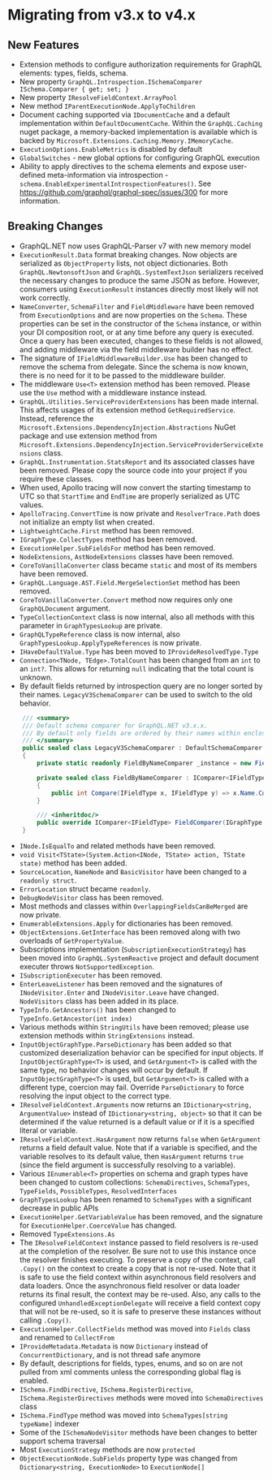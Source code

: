 # Migrating from v3.x to v4.x

## New Features

* Extension methods to configure authorization requirements for GraphQL elements: types, fields, schema.
* New property `GraphQL.Introspection.ISchemaComparer ISchema.Comparer { get; set; }`
* New property `IResolveFieldContext.ArrayPool`
* New method `IParentExecutionNode.ApplyToChildren`
* Document caching supported via `IDocumentCache` and a default implementation within `DefaultDocumentCache`.
  Within the `GraphQL.Caching` nuget package, a memory-backed implementation is available which is backed by `Microsoft.Extensions.Caching.Memory.IMemoryCache`.
* `ExecutionOptions.EnableMetrics` is disabled by default
* `GlobalSwitches` - new global options for configuring GraphQL execution
* Ability to apply directives to the schema elements and expose user-defined meta-information via introspection - `schema.EnableExperimentalIntrospectionFeatures()`.
  See https://github.com/graphql/graphql-spec/issues/300 for more information.

## Breaking Changes

* GraphQL.NET now uses GraphQL-Parser v7 with new memory model
* `ExecutionResult.Data` format breaking changes. Now objects are serialized as `ObjectProperty` lists, not object dictionaries.
  Both `GraphQL.NewtonsoftJson` and `GraphQL.SystemTextJson` serializers received the necessary changes to produce the same JSON as before.
  However, consumers using `ExecutionResult` instances directly most likely will not work correctly.
* `NameConverter`, `SchemaFilter` and `FieldMiddleware` have been removed from `ExecutionOptions` and are now properties on the `Schema`.
  These properties can be set in the constructor of the `Schema` instance, or within your DI composition root, or at any time before
  any query is executed. Once a query has been executed, changes to these fields is not allowed, and adding middleware via the field middleware
  builder has no effect.
* The signature of `IFieldMiddlewareBuilder.Use` has been changed to remove the schema from delegate. Since the schema is now known, there is no
  need for it to be passed to the middleware builder.
* The middleware `Use<T>` extension method has been removed. Please use the `Use` method with a middleware instance instead.
* `GraphQL.Utilities.ServiceProviderExtensions` has been made internal. This affects usages of its extension method `GetRequiredService`. Instead, reference the `Microsoft.Extensions.DependencyInjection.Abstractions` NuGet package and use extension method from `Microsoft.Extensions.DependencyInjection.ServiceProviderServiceExtensions` class.
* `GraphQL.Instrumentation.StatsReport` and its associated classes have been removed. Please copy the source code into your project if you require these classes.
* When used, Apollo tracing will now convert the starting timestamp to UTC so that `StartTime` and `EndTime` are properly serialized as UTC values.
* `ApolloTracing.ConvertTime` is now private and `ResolverTrace.Path` does not initialize an empty list when created.
* `LightweightCache.First` method has been removed.
* `IGraphType.CollectTypes` method has been removed.
* `ExecutionHelper.SubFieldsFor` method has been removed.
* `NodeExtensions`, `AstNodeExtensions` classes have been removed.
* `CoreToVanillaConverter` class became `static` and most of its members have been removed.
* `GraphQL.Language.AST.Field.MergeSelectionSet` method has been removed.
* `CoreToVanillaConverter.Convert` method now requires only one `GraphQLDocument` argument.
* `TypeCollectionContext` class is now internal, also all methods with this parameter in `GraphTypesLookup` are private.
* `GraphQLTypeReference` class is now internal, also `GraphTypesLookup.ApplyTypeReferences` is now private.
* `IHaveDefaultValue.Type` has been moved to `IProvideResolvedType.Type`
* `Connection<TNode, TEdge>.TotalCount` has been changed from an `int` to an `int?`. This allows for returning `null` indicating that the total count is unknown.
* By default fields returned by introspection query are no longer sorted by their names. `LegacyV3SchemaComparer` can be used to switch to the old behavior.

```c#
    /// <summary>
    /// Default schema comparer for GraphQL.NET v3.x.x.
    /// By default only fields are ordered by their names within enclosing type.
    /// </summary>
    public sealed class LegacyV3SchemaComparer : DefaultSchemaComparer
    {
        private static readonly FieldByNameComparer _instance = new FieldByNameComparer();

        private sealed class FieldByNameComparer : IComparer<IFieldType>
        {
            public int Compare(IFieldType x, IFieldType y) => x.Name.CompareTo(y.Name);
        }

        /// <inheritdoc/>
        public override IComparer<IFieldType> FieldComparer(IGraphType parent) => _instance;
    }
```

* `INode.IsEqualTo` and related methods have been removed.
* `void Visit<TState>(System.Action<INode, TState> action, TState state)` method has been added.
* `SourceLocation`, `NameNode` and `BasicVisitor` have been changed to a `readonly struct`.
* `ErrorLocation` struct became `readonly`.
* `DebugNodeVisitor` class has been removed.
* Most methods and classes within `OverlappingFieldsCanBeMerged` are now private.
* `EnumerableExtensions.Apply` for dictionaries has been removed.
* `ObjectExtensions.GetInterface` has been removed along with two overloads of `GetPropertyValue`.
* Subscriptions implementation (`SubscriptionExecutionStrategy`) has been moved into `GraphQL.SystemReactive` project and default document executer throws `NotSupportedException`.
* `ISubscriptionExecuter` has been removed.
* `EnterLeaveListener` has been removed and the signatures of `INodeVisitor.Enter` and `INodeVisitor.Leave` have changed. `NodeVisitors` class has been added in its place.
* `TypeInfo.GetAncestors()` has been changed to `TypeInfo.GetAncestor(int index)`
* Various methods within `StringUtils` have been removed; please use extension methods within `StringExtensions` instead.
* `InputObjectGraphType.ParseDictionary` has been added so that customized deserialization behavior can be specified for input objects.
  If `InputObjectGraphType<T>` is used, and `GetArgument<T>` is called with the same type, no behavior changes will occur by default.
  If `InputObjectGraphType<T>` is used, but `GetArgument<T>` is called with a different type, coercion may fail. Override `ParseDictionary`
  to force resolving the input object to the correct type.
* `IResolveFieldContext.Arguments` now returns an `IDictionary<string, ArgumentValue>` instead of `IDictionary<string, object>` so that it
  can be determined if the value returned is a default value or if it is a specified literal or variable.
* `IResolveFieldContext.HasArgument` now returns `false` when `GetArgument` returns a field default value. Note that if a variable is specified,
  and the variable resolves to its default value, then `HasArgument` returns `true` (since the field argument is successfully resolving to a variable).
* Various `IEnumerable<T>` properties on schema and graph types have been changed to custom collections: `SchemaDirectives`, `SchemaTypes`, `TypeFields`, `PossibleTypes`, `ResolvedInterfaces`
* `GraphTypesLookup` has been renamed to `SchemaTypes` with a significant decrease in public APIs 
* `ExecutionHelper.GetVariableValue` has been removed, and the signature for `ExecutionHelper.CoerceValue` has changed.
* Removed `TypeExtensions.As`
* The `IResolveFieldContext` instance passed to field resolvers is re-used at the completion of the resolver. Be sure not to
  use this instance once the resolver finishes executing. To preserve a copy of the context, call `.Copy()` on the context
  to create a copy that is not re-used. Note that it is safe to use the field context within asynchronous field resolvers and
  data loaders. Once the asynchronous field resolver or data loader returns its final result, the context may be re-used.
  Also, any calls to the configured `UnhandledExceptionDelegate` will receive a field context copy that will not be re-used,
  so it is safe to preserve these instances without calling `.Copy()`.
* `ExecutionHelper.CollectFields` method was moved into `Fields` class and renamed to `CollectFrom`
* `IProvideMetadata.Metadata` is now `Dictionary` instead of `ConcurrentDictionary`, and is not thread safe anymore
* By default, descriptions for fields, types, enums, and so on are not pulled from xml comments unless the corresponding global flag is enabled.
* `ISchema.FindDirective`, `ISchema.RegisterDirective`, `ISchema.RegisterDirectives` methods were moved into `SchemaDirectives` class
* `ISchema.FindType` method was moved into `SchemaTypes[string typeName]` indexer
* Some of the `ISchemaNodeVisitor` methods have been changes to better support schema traversal
* Most `ExecutionStrategy` methods are now `protected`
* `ObjectExecutionNode.SubFields` property type was changed from `Dictionary<string, ExecutionNode>` to `ExecutionNode[]`
